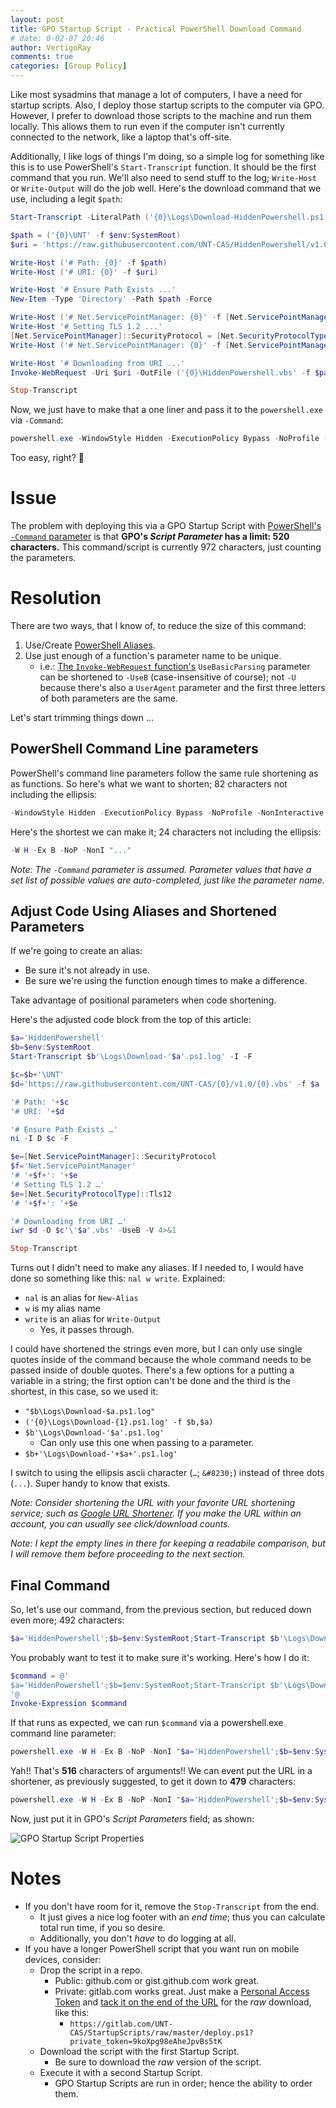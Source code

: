 ```yaml
---
layout: post
title: GPO Startup Script - Practical PowerShell Download Command
# date: 0-02-07 20:46
author: VertigoRay
comments: true
categories: [Group Policy]
---
```

Like most sysadmins that manage a lot of computers, I have a need for startup scripts.
Also, I deploy those startup scripts to the computer via GPO.
However, I prefer to download those scripts to the machine and run them locally.
This allows them to run even if the computer isn't currently connected to the network, like a laptop that's off-site.

Additionally, I like logs of things I'm doing, so a simple log for something like this is to use PowerShell's `Start-Transcript` function.
It should be the first command that you run.
We'll also need to send stuff to the log; `Write-Host` or `Write-Output` will do the job well.
Here's the download command that we use, including a legit `$path`:

```powershell
Start-Transcript -LiteralPath ('{0}\Logs\Download-HiddenPowershell.ps1.log' -f $env:SystemRoot) -IncludeInvocationHeader -Force

$path = ('{0}\UNT' -f $env:SystemRoot)
$uri = 'https://raw.githubusercontent.com/UNT-CAS/HiddenPowershell/v1.0/HiddenPowershell.vbs'

Write-Host ('# Path: {0}' -f $path)
Write-Host ('# URI: {0}' -f $uri)

Write-Host '# Ensure Path Exists ...'
New-Item -Type 'Directory' -Path $path -Force

Write-Host ('# Net.ServicePointManager: {0}' -f [Net.ServicePointManager]::SecurityProtocol)
Write-Host '# Setting TLS 1.2 ...'
[Net.ServicePointManager]::SecurityProtocol = [Net.SecurityProtocolType]::Tls12
Write-Host ('# Net.ServicePointManager: {0}' -f [Net.ServicePointManager]::SecurityProtocol)

Write-Host '# Downloading from URI ...'
Invoke-WebRequest -Uri $uri -OutFile ('{0}\HiddenPowershell.vbs' -f $path) -UseBasicParsing -Verbose 4>&1

Stop-Transcript
```

Now, we just have to make that a one liner and pass it to the `powershell.exe` via `-Command`:

```powershell
powershell.exe -WindowStyle Hidden -ExecutionPolicy Bypass -NoProfile -NonInteractive -Command "Start-Transcript -LiteralPath ('{0}\Logs\Download-HiddenPowershell.ps1.log' -f $env:SystemRoot) -IncludeInvocationHeader -Force; $path = ('{0}\UNT' -f $env:SystemRoot); $uri = 'https://raw.githubusercontent.com/UNT-CAS/HiddenPowershell/v1.0/HiddenPowershell.vbs'; Write-Host ('# Path: {0}' -f $path); Write-Host ('# URI: {0}' -f $uri); Write-Host '# Ensure Path Exists ...'; New-Item -Type 'Directory' -Path $path -Force; Write-Host ('# Net.ServicePointManager: {0}' -f [Net.ServicePointManager]::SecurityProtocol); Write-Host '# Setting TLS 1.2 ...'; [Net.ServicePointManager]::SecurityProtocol = [Net.SecurityProtocolType]::Tls12; Write-Host ('# Net.ServicePointManager: {0}' -f [Net.ServicePointManager]::SecurityProtocol); Write-Host '# Downloading from URI ...'; Invoke-WebRequest -Uri $uri -OutFile ('{0}\HiddenPowershell.vbs' -f $path) -UseBasicParsing -Verbose 4>&1; Stop-Transcript"
```

Too easy, right? :thinking:

# Issue

The problem with deploying this via a GPO Startup Script with [PowerShell's `-Command` parameter](https://docs.microsoft.com/en-us/powershell/scripting/core-powershell/console/powershell.exe-command-line-help) is that **GPO's *Script Parameter* has a limit: 520 characters.**
This command/script is currently 972 characters, just counting the parameters.

# Resolution

There are two ways, that I know of, to reduce the size of this command:

1. Use/Create [PowerShell Aliases](https://docs.microsoft.com/en-us/powershell/module/microsoft.powershell.utility/get-alias).
1. Use just enough of a function's parameter name to be unique.
   - i.e.: [The `Invoke-WebRequest` function's](https://docs.microsoft.com/en-us/powershell/module/microsoft.powershell.utility/invoke-webrequest) `UseBasicParsing` parameter can be shortened to `-UseB` (case-insensitive of course); not `-U` because there's also a `UserAgent` parameter and the first three letters of both parameters are the same.

Let's start trimming things down ...

## PowerShell Command Line parameters

PowerShell's command line parameters follow the same rule shortening as as functions.
So here's what we want to shorten; 82 characters not including the ellipsis:

```powershell
-WindowStyle Hidden -ExecutionPolicy Bypass -NoProfile -NonInteractive -Command "..."
```

Here's the shortest we can make it; 24 characters not including the ellipsis:

```powershell
-W H -Ex B -NoP -NonI "..."
```

*Note: The `-Command` parameter is assumed.*
*Parameter values that have a set list of possible values are auto-completed, just like the parameter name.*

## Adjust Code Using Aliases and Shortened Parameters

If we're going to create an alias:

- Be sure it's not already in use.
- Be sure we're using the function enough times to make a difference.

Take advantage of positional parameters when code shortening.

Here's the adjusted code block from the top of this article:

```powershell
$a='HiddenPowershell'
$b=$env:SystemRoot
Start-Transcript $b'\Logs\Download-'$a'.ps1.log' -I -F

$c=$b+'\UNT'
$d='https://raw.githubusercontent.com/UNT-CAS/{0}/v1.0/{0}.vbs' -f $a

'# Path: '+$c
'# URI: '+$d

'# Ensure Path Exists …'
ni -I D $c -F

$e=[Net.ServicePointManager]::SecurityProtocol
$f='Net.ServicePointManager'
'# '+$f+': '+$e
'# Setting TLS 1.2 …'
$e=[Net.SecurityProtocolType]::Tls12
'# '+$f+': '+$e

'# Downloading from URI …'
iwr $d -O $c'\'$a'.vbs' -UseB -V 4>&1

Stop-Transcript
```

Turns out I didn't need to make any aliases.
If I needed to, I would have done so something like this: `nal w write`.
Explained:

- `nal` is an alias for `New-Alias`
- `w` is my alias name
- `write` is an alias for `Write-Output`
  - Yes, it passes through.

I could have shortened the strings even more, but I can only use single quotes inside of the command because the whole command needs to be passed inside of double quotes. There's a few options for a putting a variable in a string; the first option can't be done and the third is the shortest, in this case, so we used it:

- `"$b\Logs\Download-$a.ps1.log"`
- `('{0}\Logs\Download-{1}.ps1.log' -f $b,$a)`
- `$b'\Logs\Download-'$a'.ps1.log'`
  - Can only use this one when passing to a parameter.
- `$b+'\Logs\Download-'+$a+'.ps1.log'`

I switch to using the ellipsis ascii character (`…`; `&#8230;`) instead of three dots (`...`). Super handy to know that exists.

*Note: Consider shortening the URL with your favorite URL shortening service; such as [Google URL Shortener](https://goo.gl).*
*If you make the URL within an account, you can usually see click/download counts.*

*Note: I kept the empty lines in there for keeping a readabile comparison, but I will remove them before proceeding to the next section.*

## Final Command

So, let's use our command, from the previous section, but reduced down even more; 492 characters:

```powershell
$a='HiddenPowershell';$b=$env:SystemRoot;Start-Transcript $b'\Logs\Download-'$a'.ps1.log' -I -F;$c=$b+'\UNT';$d='https://raw.githubusercontent.com/UNT-CAS/{0}/v1.0/{0}.vbs' -f $a;'# Path: '+$c;'# URI: '+$d;'# Ensure Path Exists …';ni -I D $c -F;$e=[Net.ServicePointManager]::SecurityProtocol;$f='Net.ServicePointManager';'# '+$f+': '+$e;'# Setting TLS 1.2 …';$e=[Net.SecurityProtocolType]::Tls12;'# '+$f+': '+$e;'# Downloading from URI …';iwr $d -O $c'\'$a'.vbs' -UseB -V 4>&1;Stop-Transcript
```

You probably want to test it to make sure it's working.
Here's how I do it:

```powershell
$command = @'
$a='HiddenPowershell';$b=$env:SystemRoot;Start-Transcript $b'\Logs\Download-'$a'.ps1.log' -I -F;$c=$b+'\UNT';$d='https://raw.githubusercontent.com/UNT-CAS/{0}/v1.0/{0}.vbs' -f $a;'# Path: '+$c;'# URI: '+$d;'# Ensure Path Exists …';ni -I D $c -F;$e=[Net.ServicePointManager]::SecurityProtocol;$f='Net.ServicePointManager';'# '+$f+': '+$e;'# Setting TLS 1.2 …';$e=[Net.SecurityProtocolType]::Tls12;'# '+$f+': '+$e;'# Downloading from URI …';iwr $d -O $c'\'$a'.vbs' -UseB -V 4>&1;Stop-Transcript
'@
Invoke-Expression $command
```

If that runs as expected, we can run `$command` via a powershell.exe command line parameter:

```powershell
powershell.exe -W H -Ex B -NoP -NonI "$a='HiddenPowershell';$b=$env:SystemRoot;Start-Transcript $b'\Logs\Download-'$a'.ps1.log' -I -F;$c=$b+'\UNT';$d='https://raw.githubusercontent.com/UNT-CAS/{0}/v1.0/{0}.vbs' -f $a;'# Path: '+$c;'# URI: '+$d;'# Ensure Path Exists …';ni -I D $c -F;$e=[Net.ServicePointManager]::SecurityProtocol;$f='Net.ServicePointManager';'# '+$f+': '+$e;'# Setting TLS 1.2 …';$e=[Net.SecurityProtocolType]::Tls12;'# '+$f+': '+$e;'# Downloading from URI …';iwr $d -O $c'\'$a'.vbs' -UseB -V 4>&1;Stop-Transcript"
```

Yah!!
That's **516** characters of arguments!!
We can event put the URL in a shortener, as previously suggested, to get it down to **479** characters:

```powershell
powershell.exe -W H -Ex B -NoP -NonI "$a='HiddenPowershell';$b=$env:SystemRoot;Start-Transcript $b'\Logs\Download-'$a'.ps1.log' -I -F;$c=$b+'\UNT';$d='https://goo.gl/PZcPxi' -f $a;'# Path: '+$c;'# URI: '+$d;'# Ensure Path Exists …';ni -I D $c -F;$e=[Net.ServicePointManager]::SecurityProtocol;$f='Net.ServicePointManager';'# '+$f+': '+$e;'# Setting TLS 1.2 …';$e=[Net.SecurityProtocolType]::Tls12;'# '+$f+': '+$e;'# Downloading from URI …';iwr $d -O $c'\'$a'.vbs' -UseB -V 4>&1;Stop-Transcript"
```

Now, just put it in GPO's *Script Parameters* field; as shown:

![GPO Startup Script Properties](https://i.imgur.com/iztADwi.png)

# Notes

- If you don't have room for it, remove the `Stop-Transcript` from the end.
  - It just gives a nice log footer with an *end time*; thus you can calculate total run time, if you so desire.
  - Additionally, you don't *have* to do logging at all.
- If you have a longer PowerShell script that you want run on mobile devices, consider:
  - Drop the script in a repo.
    - Public: github.com or gist.github.com work great.
    - Private: gitlab.com works great. Just make a [Personal Access Token](https://gitlab.com/profile/personal_access_tokens) and [tack it on the end of the URL](https://gitlab.com/help/api/README.md#personal-access-tokens) for the *raw* download, like this:
      - `https://gitlab.com/UNT-CAS/StartupScripts/raw/master/deploy.ps1?private_token=9koXpg98eAheJpvBs5tK`
  - Download the script with the first Startup Script.
    - Be sure to download the *raw* version of the script.
  - Execute it with a second Startup Script.
    - GPO Startup Scripts are run in order; hence the ability to order them.

